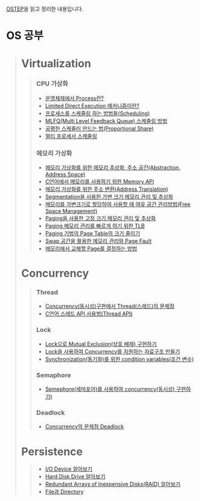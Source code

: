 [OSTEP](http://pages.cs.wisc.edu/~remzi/OSTEP/)을 읽고 정리한 내용입니다.

# OS 공부
> # Virtualization
>> ### CPU 가상화
 >> - [운영체제에서 Process란?](https://icksw.tistory.com/54)
 >> - [Limited Direct Execution 메커니즘이란?](https://icksw.tistory.com/68)
 >> - [프로세스를 스케줄링 하는 방법들(Scheduling)](https://icksw.tistory.com/123)
 >> - [MLFQ(Multi Level Feedback Queue) 스케줄링 방법](https://icksw.tistory.com/124)
 >> - [공평한 스케줄러 만드는 법(Proportional Share)](https://icksw.tistory.com/125)
 >> - [멀티 프로세서 스케줄링](https://icksw.tistory.com/127)
>> ### 메모리 가상화
 >> - [메모리 가상화를 위한 메모리 추상화, 주소 공간(Abstraction, Address Space)](https://icksw.tistory.com/129)
 >> - [C언어에서 메모리를 사용하기 위한 Memory API](https://icksw.tistory.com/142)
 >> - [메모리 가상화를 위한 주소 변환(Address Translation)](https://icksw.tistory.com/143)
 >> - [Segmentation을 사용한 가변 크기 메모리 관리 및 추상화](https://icksw.tistory.com/145)
 >> - [메모리를 가변크기로 할당하여 사용할 때 여유 공간 관리방법(Free Space Management)](https://icksw.tistory.com/147)
 >> - [Paging을 사용한 고정 크기 메모리 관리 및 추상화](https://icksw.tistory.com/148)
 >> - [Paging 메모리 관리를 빠르게 하기 위한 TLB](https://icksw.tistory.com/149)
 >> - [Paging 기법의 Page Table의 크기 줄이기](https://icksw.tistory.com/150)
 >> - [Swap 공간을 활용한 메모리 관리와 Page Fault](https://icksw.tistory.com/151)
 >> - [메모리에서 교체할 Page를 결정하는 방법](https://icksw.tistory.com/153)
> # Concurrency
>> ### Thread
 >> - [Concurrency(동시성)구현에서 Thread(스레드)의 문제점](https://icksw.tistory.com/155)
 >> - [C언어 스레드 API 사용법(Thread API)](https://icksw.tistory.com/156)
>> ### Lock
 >> - [Lock으로 Mutual Exclusion(상호 배제) 구현하기](https://icksw.tistory.com/158)
 >> - [Lock을 사용하여 Concurrency를 지원하는 자료구조 만들기](https://icksw.tistory.com/162)
 >> - [Synchronization(동기화)를 위한 condition variables(조건 변수)](https://icksw.tistory.com/164)
>> ### Semaphore
 >> - [Semephore(세마포어)를 사용하여 concurrency(동시성) 구현하기)](https://icksw.tistory.com/167)
>> ### Deadlock
>> - [Concurrency의 문제점 Deadlock](https://icksw.tistory.com/170)
> # Persistence
 >> - [I/O Device 알아보기](https://icksw.tistory.com/171)
 >> - [Hard Disk Drive 알아보기](https://icksw.tistory.com/177)
 >> - [Redundant Arrays of Inexpensive Disks(RAID) 알아보기](https://icksw.tistory.com/182)
 >> - [File과 Directory](https://icksw.tistory.com/191)
